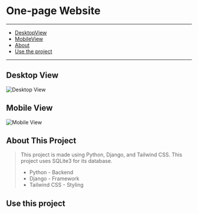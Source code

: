 # One-page Website
---
- [DesktopView](#desktop-view)
- [MobileView](#mobile-view)
- [About](#about-this-project)
- [Use the project](#use-this-project)
---

## Desktop View
![Desktop View](https://github.com/jhonejhee/website-core/assets/91509082/05163969-7833-406a-85e7-c619bfe9e03f)


## Mobile View
![Mobile View](https://github.com/jhonejhee/website-core/assets/91509082/d8180691-e64c-438c-bd0a-487271a70785)


## About This Project
> This project is made using Python, Django, and Tailwind CSS. This project uses SQLite3 for its database.
> - Python - Backend
> - Django - Framework
> - Tailwind CSS - Styling


## Use this project
